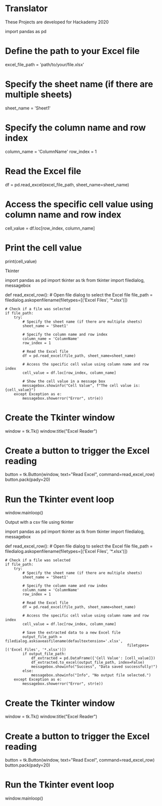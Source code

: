 # Translator
These Projects are developed for Hackademy 2020


import pandas as pd

# Define the path to your Excel file
excel_file_path = 'path/to/your/file.xlsx'

# Specify the sheet name (if there are multiple sheets)
sheet_name = 'Sheet1'

# Specify the column name and row index
column_name = 'ColumnName'
row_index = 1

# Read the Excel file
df = pd.read_excel(excel_file_path, sheet_name=sheet_name)

# Access the specific cell value using column name and row index
cell_value = df.loc[row_index, column_name]

# Print the cell value
print(cell_value)



Tkinter

import pandas as pd
import tkinter as tk
from tkinter import filedialog, messagebox

def read_excel_row():
    # Open file dialog to select the Excel file
    file_path = filedialog.askopenfilename(filetypes=[('Excel Files', '*.xlsx')])
    
    # Check if a file was selected
    if file_path:
        try:
            # Specify the sheet name (if there are multiple sheets)
            sheet_name = 'Sheet1'

            # Specify the column name and row index
            column_name = 'ColumnName'
            row_index = 1

            # Read the Excel file
            df = pd.read_excel(file_path, sheet_name=sheet_name)

            # Access the specific cell value using column name and row index
            cell_value = df.loc[row_index, column_name]

            # Show the cell value in a message box
            messagebox.showinfo("Cell Value", f"The cell value is: {cell_value}")
        except Exception as e:
            messagebox.showerror("Error", str(e))

# Create the Tkinter window
window = tk.Tk()
window.title("Excel Reader")

# Create a button to trigger the Excel reading
button = tk.Button(window, text="Read Excel", command=read_excel_row)
button.pack(pady=20)

# Run the Tkinter event loop
window.mainloop()


Output with a csv file using tkinter

import pandas as pd
import tkinter as tk
from tkinter import filedialog, messagebox

def read_excel_row():
    # Open file dialog to select the Excel file
    file_path = filedialog.askopenfilename(filetypes=[('Excel Files', '*.xlsx')])
    
    # Check if a file was selected
    if file_path:
        try:
            # Specify the sheet name (if there are multiple sheets)
            sheet_name = 'Sheet1'

            # Specify the column name and row index
            column_name = 'ColumnName'
            row_index = 1

            # Read the Excel file
            df = pd.read_excel(file_path, sheet_name=sheet_name)

            # Access the specific cell value using column name and row index
            cell_value = df.loc[row_index, column_name]

            # Save the extracted data to a new Excel file
            output_file_path = filedialog.asksaveasfilename(defaultextension='.xlsx',
                                                            filetypes=[('Excel Files', '*.xlsx')])
            if output_file_path:
                df_extracted = pd.DataFrame({'Cell Value': [cell_value]})
                df_extracted.to_excel(output_file_path, index=False)
                messagebox.showinfo("Success", "Data saved successfully!")
            else:
                messagebox.showinfo("Info", "No output file selected.")
        except Exception as e:
            messagebox.showerror("Error", str(e))

# Create the Tkinter window
window = tk.Tk()
window.title("Excel Reader")

# Create a button to trigger the Excel reading
button = tk.Button(window, text="Read Excel", command=read_excel_row)
button.pack(pady=20)

# Run the Tkinter event loop
window.mainloop()
